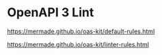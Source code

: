 # OpenAPI 3 Lint

https://mermade.github.io/oas-kit/default-rules.html

https://mermade.github.io/oas-kit/linter-rules.html